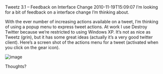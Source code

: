 Tweetz 3.1 – Feedback on Interface Change
2010-11-19T15:09:07
I’m looking for a bit of feedback on a interface change I’m thinking about.

With the ever number of increasing actions available on a tweet, I’m thinking of using a popup menu to express tweet actions. At work I use Destroy Twitter because we’re restricted to using Windows XP. It’s not as nice as Tweetz (grin), but it has some great ideas (actually it’s a very good twitter client). Here’s a screen shot of the actions menu for a tweet (activated when you click on the gear icon).

![image](http://mike-ward.net/content/images/blog/Tweetz3.1FeedbackonInterfaceChange_8DD4/image.png)

Thoughts?
